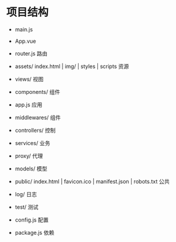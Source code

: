 # 项目结构

- main.js

- App.vue

- router.js 路由

- assets/ index.html | img/ | styles | scripts 资源

- views/ 视图

- components/ 组件




- app.js 应用

- middlewares/ 组件

- controllers/ 控制

- services/ 业务

- proxy/ 代理

- models/ 模型



- public/ index.html | favicon.ico | manifest.json | robots.txt 公共

- log/ 日志

- test/ 测试

- config.js 配置

- package.js 依赖


